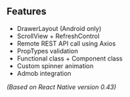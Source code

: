 ## Features
* DrawerLayout (Android only)
* ScrollView + RefreshControl
* Remote REST API call using Axios
* PropTypes validation
* Functional class + Component class
* Custom spinner animation
* Admob integration

_(Based on React Native version 0.43)_